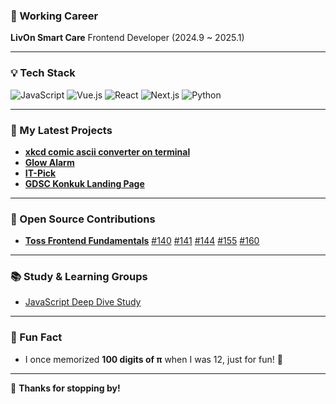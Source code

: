 <!-- <div align="center">
  
![new header](https://github.com/clicelee/clicelee/assets/131771046/17832af3-8d5a-4542-89c6-7861ff71fddb)
  
# 🏫 Education
Konkuk Univ CSE


# 🧑🏻‍💻 Community
| Title                                         | term                | Activity                                                                                         |
|------------------------------------------------|---------------------|---------------------------------------------------------------------------------------------|
| GDSC Konkuk WEB Member                         | 2023.8 ~ 2024.6    | [Glow Alarm Project Project Owner (Google Solution Challenge TOP 100 Google X Jocoding Gemini Hackerton TOP 2       )](https://ribs.konkuk.ac.kr/konkuk/2097/subview.do?enc=Zm5jdDF8QEB8JTJGYmJzJTJGa29ua3VrJTJGMjU4JTJGMTEyNjI3MiUyRmFydGNsVmlldy5kbyUzRg%3D%3D)          |
| SKT DEVOCEAN Young                             | 2024.2 ~ 2024.11   | [Wrote some article](https://devocean.sk.com/community/detail.do?ID=166881&boardType=DEVOCEAN_YOUNG&searchDataSub=&page=&searchDataMain=DEVOCEAN_YOUNG&searchText=&techType=&searchData=)                      |
| Google Developer Group on Konkuk WEB Core Member | 2024.6 ~ 2025.6    | Landing Page Front Developer, JS Deep Dive Study Lead   |
| Notion Konkuk Univ Campus Leader               | 2024.8 ~ 2025.7    | -                                                                                           |


# 🎙️ Presentation

<!-- # 🏃🏻‍♀️‍➡️ Project-->


<!--

# 💻 Languages & Tools
[![My Skills](https://skillicons.dev/icons?i=js,vue,react,tailwind)](https://skillicons.dev)
[![My Skills](https://skillicons.dev/icons?i=next,vite,git,emotion,figma)](https://skillicons.dev)


# 👀 You can also find me in
<!-- [![tistory](https://img.shields.io/badge/tistory-ff5544?style=for-the-badge&logo=tistory&logoColor=white)](https://clice.tistory.com/) -->

<!-- 
[![linkedin](https://img.shields.io/badge/linkedin-0A66C2?style=for-the-badge&logo=linkedin&logoColor=white)](https://www.linkedin.com/in/jiminclicelee/)
![footer](https://github.com/clicelee/clicelee/assets/131771046/3097bc35-5f4a-4cf5-a4e0-3540b9cc4340)
</div> 


-->
<!-- <img width="100%" alt="19" src="https://github.com/user-attachments/assets/d6a9e020-949f-454b-a2fb-886bd3e88829"> -->




<!--## 🎲 Rolling the Dice of Code & Creativity! 🎲  


 <img width="1000px" alt="banner" src="https://media4.giphy.com/media/v1.Y2lkPTc5MGI3NjExbmJ6dWtza3IzY2syb3g4b2N3ZmQwbm5veDRpMnh6dHM2b2lpZHhoZyZlcD12MV9pbnRlcm5hbF9naWZfYnlfaWQmY3Q9Zw/ckHAdLU2OmY7knUClD/giphy.gif">
 ---
 ## 👋 Hey there! I'm **clice**  **Frontend Developer**
-->
<!--
<div style="display: flex; justify-content: space-between; align-items: stretch; gap: 10px; width: 100%;">
  <img src="https://criminal-vivyanne-lucidus-346ca075.koyeb.app/lucidus/card_v1?theme=dark&name=Clice%20Lee&job=Frontend%20Develoepr&company=&address=Seoul%2C%20Korea&about=Roll%20the%20dice&email=cliceleee%40gmail.com&linkedin=https%3A%2F%2Flinkedin.com%2Fin%2Fjiminclicelee" 
    style="flex: 1; height: 200px; object-fit: cover;">
  <img src="https://github-readme-stats.vercel.app/api?username=clicelee&show_icons=true&theme=vision-friendly-dark" 
    style="flex: 1; height: 200px; object-fit: cover;">
</div>

---
-->

### 💼 Working Career
**LivOn Smart Care** Frontend Developer (2024.9 ~ 2025.1)

---

### 💡 Tech Stack

![JavaScript](https://img.shields.io/badge/-JavaScript-F7DF1E?style=for-the-badge&logo=javascript&logoColor=black)
![Vue.js](https://img.shields.io/badge/-Vue.js-4FC08D?style=for-the-badge&logo=vue.js&logoColor=white)
![React](https://img.shields.io/badge/-React-61DAFB?style=for-the-badge&logo=react&logoColor=white)
![Next.js](https://img.shields.io/badge/-Next.js-000000?style=for-the-badge&logo=next.js&logoColor=white)
![Python](https://img.shields.io/badge/-Python-3776AB?style=for-the-badge&logo=python&logoColor=white)



---

### 🚀 My Latest Projects
- **[xkcd comic ascii converter on terminal](https://github.com/clicelee/xkcd-ascii-viewer)**
- **[Glow Alarm](https://github.com/sound-light/glow-alarm-backend)** 
- **[IT-Pick](https://github.com/IT-Pick/IT-Pick-Frontend)**  
- **[GDSC Konkuk Landing Page](https://github.com/gdsc-konkuk/landing-page)**


---

### 🌟 Open Source Contributions

- **[Toss Frontend Fundamentals](https://github.com/toss/frontend-fundamentals)** [#140](https://github.com/toss/frontend-fundamentals/pull/140) [#141](https://github.com/toss/frontend-fundamentals/pull/141) [#144](https://github.com/toss/frontend-fundamentals/pull/144) [#155](https://github.com/toss/frontend-fundamentals/pull/155) [#160](https://github.com/toss/frontend-fundamentals/pull/160)

---

### 📚 Study & Learning Groups

- [JavaScript Deep Dive Study](https://github.com/gdsc-konkuk/24-25-study-js-deep-dive)
---

### 🎯 Fun Fact
- I once memorized **100 digits of π** when I was 12, just for fun! 🔢  
<!--
---

### 🌍 Where to Find Me More

- **Linkedin:** [click here!](https://www.linkedin.com/in/jiminclicelee/) -->
---
💙 **Thanks for stopping by!**
